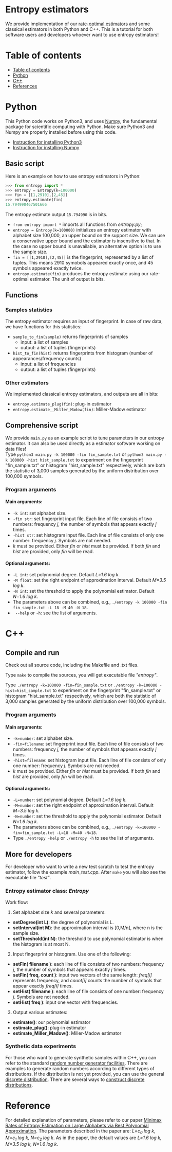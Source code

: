 Entropy estimators
=================
We provide implementation of our [rate-optimal estimators](http://ieeexplore.ieee.org/abstract/document/7444171/) and some classical estimators in both Python and C++. 
This is a tutorial for both software users and developers whoever want to use entropy estimators! 



Table of contents
=================
* [Table of contents](#table-of-contents)
* [Python](#python)
* [C++](#c)
* [References](#reference)


Python
=====
This Python code works on Python3, and uses [Numpy](http://www.numpy.org), the fundamental package for scientific computing with Python.
Make sure Python3 and Numpy are properly installed before using this code. 

* [Instruction for installing Python3](https://docs.python.org/3/using/index.html)
* [Instruction for installing Numpy](https://www.scipy.org/install.html)

Basic script
-------
Here is an example on how to use entropy estimators in Python:
```python
>>> from entropy import *
>>> entropy = Entropy(k=100000)
>>> fin = [[1,2910],[2,45]]
>>> entropy.estimate(fin)
15.794990467501666
```
The entropy estimate output ```15.794990``` is in bits.

* ```from entropy import *``` imports all functions from *entropy.py*;
* ```entropy = Entropy(k=100000)``` initializes an entropy estimator with alphabet size 100,000, an upper bound on the support size. We can use a conservative upper bound and the estimator is insensitive to that. In the case no upper bound is unavailable, an alternative option is to use the sample size. 
* ```fin = [[1,2910],[2,45]]``` is the fingerprint, represented by a list of tuples. This means 2910 symobols appeared exactly once, and 45 symbols appeared exactly twice. 
* ```entropy.estimate(fin)``` produces the entropy estimate using our rate-optimal estimator. The unit of output is bits. 

Functions
------
### Samples statistics
The entropy estimator requires an input of fingerprint. 
In case of raw data, we have functions for this statistics:
* ```sample_to_fin(sample)``` returns fingerprints of samples
  * input: a list of samples 
  * output: a list of tuples (fingerprints)
* ```hist_to_fin(hist)``` returns fingerprints from histogram (number of appearances/frequency counts)
  * input: a list of frequencies
  * output: a list of tuples (fingerprints)

### Other estimators
We implemented classical entropy estimators, and outputs are all in bits:  

* ```entropy.estimate_plug(fin)```: plug-in estimator
* ```entropy.estimate__Miller_Madow(fin)```: Miller-Madow estimator

Comprehensive script
---------
We provide ```main.py``` as an example script to tune parameters in our entropy estimator.
It can also be used directly as a estimator software working on data files!  
Type ```python3 main.py -k 100000 -fin fin_sample.txt``` or ```python3 main.py -k 100000 -hist hist_sample.txt``` to experiment on the fingerprint "fin\_sample.txt" or histogram "hist\_sample.txt" respectively, which are both the statistic of 3,000 samples generated by the uniform distribution over 100,000 symbols. 

### Program arguments

#### Main arguments:

* ```-k int```: set alphabet size. 
* ```-fin str```: set fingerprint input file. 
  Each line of file consists of two numbers: frequency *j*, the number of symbols that appears exactly *j* times.
* ```-hist str```: set histogram input file. 
  Each line of file consists of only one number: frequency *j*. Symbols are not needed.
* *k* must be provided. 
  Either *fin* or *hist* must be provided.
  If both *fin* and *hist* are provided, only *fin* will be read.
  
#### Optional arguments:

* ```-L int```: set polynomial degree. Default *L=1.6 log k*.
* ```-M float```: set the right endpoint of approximation interval. Default *M=3.5 log k*.
* ```-N int```: set the threshold to apply the polynomial estimator. Default *N=1.6 log k*.
* The parameters above can be combined, e.g., ```./entropy -k 100000 -fin fin_sample.txt -L 18 -M 40 -N 18```.
* ``` --help``` or ```-h```: see the list of arguments.





C++
=====
Compile and run
---------
Check out all source code, including the Makefile and .txt files.

Type ```make``` to compile the sources, you will get executable file *"entropy"*.

Type ```./entropy -k=100000 -fin=fin_sample.txt``` or ```./entropy -k=100000 -hist=hist_sample.txt``` to experiment on the fingerprint "fin\_sample.txt" or histogram "hist\_sample.txt" respectively, which are both the statistic of 3,000 samples generated by the uniform distribution over 100,000 symbols. 

### Program arguments

#### Main arguments:

* ```-k=number```: set alphabet size. 
* ```-fin=filename```: set fingerprint input file. 
  Each line of file consists of two numbers: frequency *j*, the number of symbols that appears exactly *j* times.
* ```-hist=filename```: set histogram input file. 
  Each line of file consists of only one number: frequency *j*. Symbols are not needed.
* *k* must be provided. 
  Either *fin* or *hist* must be provided.
  If both *fin* and *hist* are provided, only *fin* will be read.
  
#### Optional arguments:

* ```-L=number```: set polynomial degree. Default *L=1.6 log k*.
* ```-M=number```: set the right endpoint of approximation interval. Default *M=3.5 log k*.
* ```-N=number```: set the threshold to apply the polynomial estimator. Default *N=1.6 log k*.
* The parameters above can be combined, e.g., ```./entropy -k=100000 -fin=fin_sample.txt -L=18 -M=40 -N=18```.
* Type ```./entropy -help``` or ```./entropy -h``` to see the list of arguments.



## More for developers
For developer who want to write a new test scratch to test the entropy estimator, follow the example *main_test.cpp*.
After ```make``` you will also see the executable file *"test"*.

### Entropy estimator class: *Entropy*
Work flow: 

1. Set alphabet size *k* and several parameters: 
  * **setDegree(int L)**: the degree of polynomial is L.
  * **setInterval(int M)**: the approximation interval is [0,M/n], where n is the sample size.
  * **setThreshold(int N)**: the threshold to use polynomial estimator is when the histogram is at most N.
2. Input fingerprint or histogram. Use one of the following: 
  * **setFin( filename )**: each line of file consists of two numbers: frequency *j*, the number of symbols that appears exactly *j* times.
  * **setFin( freq, count )**: input two vectors of the same length: *freq[i]* represents frequency, and *count[i]* counts the number of symbols that appear exactly *freq[i]* times. 
  * **setHist( filename )**: each line of file consists of one number: frequency *j*. Symbols are not needed.
  * **setHist( freq )**: input one vector with frequencies.
3. Output various estimates: 
  * **estimate()**: our polynomial estimator
  * **estimate_plug()**: plug-in estimator
  * **estimate\_Miller\_Madow()**: Miller-Madow estimator



### Synthetic data experiments
For those who want to generate synthetic samples within C++, you can refer to the standard [random number generator facilities](http://www.cplusplus.com/reference/random/).
There are examples to generate random numbers according to different types of distributions.
If the distribution is not yet provided, you can use the general [discrete distribution](http://www.cplusplus.com/reference/random/discrete\_distribution/).
There are several ways to [construct discrete distributions](http://www.cplusplus.com/reference/random/discrete\_distribution/discrete\_distribution/).


Reference
===================
For detailed explanation of parameters, please refer to our paper [Minimax Rates of Entropy Estimation on Large Alphabets via Best Polynomial Approximation](http://ieeexplore.ieee.org/abstract/document/7444171/).
The parameters described in the paper are: *L=c<sub>0</sub> log k, M=c<sub>1</sub> log k, N=c<sub>2</sub> log k*.
As in the paper, the default values are *L=1.6 log k, M=3.5 log k, N=1.6 log k*.

